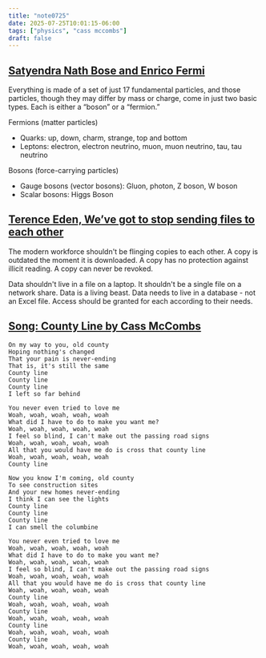 ```yaml
---
title: "note0725"
date: 2025-07-25T10:01:15-06:00
tags: ["physics", "cass mccombs"]
draft: false
---
```


## [Satyendra Nath Bose and Enrico Fermi](https://www.quantamagazine.org/matter-vs-force-why-there-are-exactly-two-types-of-particles-20250623/)

Everything is made of a set of just 17 fundamental particles, and those particles, though they may differ by mass or charge, come in just two basic types. Each is either a “boson” or a “fermion.”

Fermions (matter particles)
* Quarks: up, down, charm, strange, top and bottom
* Leptons: electron, electron neutrino, muon, muon neutrino, tau, tau neutrino

Bosons (force-carrying particles)
* Gauge bosons (vector bosons): Gluon, photon, Z boson, W boson
* Scalar bosons: Higgs Boson

## [Terence Eden, We’ve got to stop sending files to each other](https://shkspr.mobi/blog/2025/07/weve-got-to-stop-sending-files-to-each-other/) 

The modern workforce shouldn't be flinging copies to each other. A copy is outdated the moment it is downloaded. A copy has no protection against illicit reading. A copy can never be revoked.

Data shouldn't live in a file on a laptop. It shouldn't be a single file on a network share. Data is a living beast. Data needs to live in a database - not an Excel file. Access should be granted for each according to their needs.

## [Song: County Line by Cass McCombs](https://www.youtube.com/watch?v=sOcnITphyjk) 

```
On my way to you, old county
Hoping nothing's changed
That your pain is never-ending
That is, it's still the same
County line
County line
County line
I left so far behind

You never even tried to love me
Woah, woah, woah, woah, woah
What did I have to do to make you want me?
Woah, woah, woah, woah, woah
I feel so blind, I can't make out the passing road signs
Woah, woah, woah, woah, woah
All that you would have me do is cross that county line
Woah, woah, woah, woah, woah
County line

Now you know I'm coming, old county
To see construction sites
And your new homes never-ending
I think I can see the lights
County line
County line
County line
I can smell the columbine

You never even tried to love me
Woah, woah, woah, woah, woah
What did I have to do to make you want me?
Woah, woah, woah, woah, woah
I feel so blind, I can't make out the passing road signs
Woah, woah, woah, woah, woah
All that you would have me do is cross that county line
Woah, woah, woah, woah, woah
County line
Woah, woah, woah, woah, woah
County line
Woah, woah, woah, woah, woah
County line
Woah, woah, woah, woah, woah
County line
Woah, woah, woah, woah, woah
```

